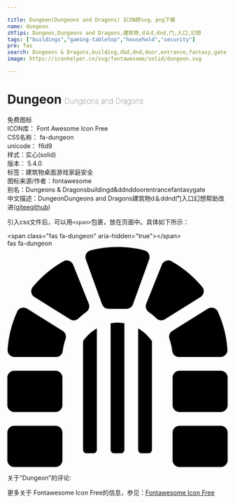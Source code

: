 ```yaml
---

title: Dungeon(Dungeons and Dragons) ICON转svg、png下载
name: dungeon
zhTips: Dungeon,Dungeons and Dragons,建筑物,d＆d,dnd,门,入口,幻想
tags: ["buildings","gaming-tabletop","household","security"]
pre: fas
search: Dungeons & Dragons,building,d&d,dnd,door,entrance,fantasy,gate
image: https://iconhelper.cn/svg/fontawesome/solid/dungeon.svg

---
```


# Dungeon  <small style="font-size: 60%;font-weight: 100">Dungeons and Dragons</small>


<div class="detail-page">
<p>
<span><span class="badge-success badge">免费图标</span> </span>
<br/>
<span>
ICON库：
<span class="badge-secondary badge">Font Awesome Icon Free</span> 
</span>
<br/>
<span>
CSS名称：
<span class="badge-secondary badge">fa-dungeon</span> 
</span>
<br/>
<span>
unicode：
<span class="badge-secondary badge">f6d9</span> 
<copy-btn content='f6d9' btn-title=""></copy-btn>
<copy-btn :content='String.fromCodePoint(parseInt("f6d9", 16))' btn-title="复制U"></copy-btn>
</span><br/><span>样式：<span class="badge-light badge">实心(solid)</span></span>
<br/>
<span>
版本：
<span class="badge-secondary badge">5.4.0</span> 
</span><br/><span>标签：<span class="badge-light badge"><router-link to="/tags/buildings.html">建筑物</router-link></span><span class="badge-light badge"><router-link to="/tags/gaming-tabletop.html">桌面游戏</router-link></span><span class="badge-light badge"><router-link to="/tags/household.html">家庭</router-link></span><span class="badge-light badge"><router-link to="/tags/security.html">安全</router-link></span></span>
<br/>
<span>图标来源/作者：<span class="badge-light badge">fontawesome</span></span> 
<br/>
<span>别名：<span class="badge-light badge">Dungeons & Dragons</span><span class="badge-light badge">building</span><span class="badge-light badge">d&d</span><span class="badge-light badge">dnd</span><span class="badge-light badge">door</span><span class="badge-light badge">entrance</span><span class="badge-light badge">fantasy</span><span class="badge-light badge">gate</span></span><br/><span class="zh-detail">中文描述：<span class="badge-primary badge">Dungeon</span><span class="badge-primary badge">Dungeons and Dragons</span><span class="badge-primary badge">建筑物</span><span class="badge-primary badge">d＆d</span><span class="badge-primary badge">dnd</span><span class="badge-primary badge">门</span><span class="badge-primary badge">入口</span><span class="badge-primary badge">幻想</span><span class="help-link"><span>帮助改进</span>(<a href="https://gitee.com/liuwave/icon-helper/edit/master/json/fontawesome/solid/dungeon.json" target="_blank" rel="noopener noreferrer">gitee</a><a href="https://github.com/liuwave/icon-helper/edit/master/json/fontawesome/solid/dungeon.json" target="_blank" rel="noopener noreferrer">github</a></span>)</span><br/>
</p>
</div>
<div class="alert alert-dark">
  <i class="fas fa-dungeon fa-xs"></i>
  <i class="fas fa-dungeon fa-sm"></i>
  <i class="fas fa-dungeon fa-lg"></i>
  <i class="fas fa-dungeon fa-2x"></i>
  <i class="fas fa-dungeon fa-3x"></i>
  <i class="fas fa-dungeon fa-5x"></i>
  <i class="fas fa-dungeon fa-7x"></i>
</div>
<div>
  <p>引入css文件后，可以用<code>&lt;span&gt;</code>包裹，放在页面中。具体如下所示：    
  </p>
  <div class="alert alert-primary" style="font-size: 14px">
    &lt;span class="fas fa-dungeon" aria-hidden="true"&gt;&lt;/span&gt;
    <copy-btn content='<span class="fas fa-dungeon" aria-hidden="true"></span>'></copy-btn>
  </div>
  <div class="alert alert-secondary">
    <i class="fas fa-dungeon"
    style="font-size: 24px"
    aria-hidden="true"></i> fas fa-dungeon
    <copy-btn content="fas fa-dungeon" btn-title="复制图标名称"></copy-btn>
  </div>
</div>
<div id="svg" class="svg-wrap">
<svg xmlns="http://www.w3.org/2000/svg" viewBox="0 0 512 512"><path d="M128.73 195.32l-82.81-51.76c-8.04-5.02-18.99-2.17-22.93 6.45A254.19 254.19 0 0 0 .54 239.28C-.05 248.37 7.59 256 16.69 256h97.13c7.96 0 14.08-6.25 15.01-14.16 1.09-9.33 3.24-18.33 6.24-26.94 2.56-7.34.25-15.46-6.34-19.58zM319.03 8C298.86 2.82 277.77 0 256 0s-42.86 2.82-63.03 8c-9.17 2.35-13.91 12.6-10.39 21.39l37.47 104.03A16.003 16.003 0 0 0 235.1 144h41.8c6.75 0 12.77-4.23 15.05-10.58l37.47-104.03c3.52-8.79-1.22-19.03-10.39-21.39zM112 288H16c-8.84 0-16 7.16-16 16v64c0 8.84 7.16 16 16 16h96c8.84 0 16-7.16 16-16v-64c0-8.84-7.16-16-16-16zm0 128H16c-8.84 0-16 7.16-16 16v64c0 8.84 7.16 16 16 16h96c8.84 0 16-7.16 16-16v-64c0-8.84-7.16-16-16-16zm77.31-283.67l-36.32-90.8c-3.53-8.83-14.13-12.99-22.42-8.31a257.308 257.308 0 0 0-71.61 59.89c-6.06 7.32-3.85 18.48 4.22 23.52l82.93 51.83c6.51 4.07 14.66 2.62 20.11-2.79 5.18-5.15 10.79-9.85 16.79-14.05 6.28-4.41 9.15-12.17 6.3-19.29zM398.18 256h97.13c9.1 0 16.74-7.63 16.15-16.72a254.135 254.135 0 0 0-22.45-89.27c-3.94-8.62-14.89-11.47-22.93-6.45l-82.81 51.76c-6.59 4.12-8.9 12.24-6.34 19.58 3.01 8.61 5.15 17.62 6.24 26.94.93 7.91 7.05 14.16 15.01 14.16zm54.85-162.89a257.308 257.308 0 0 0-71.61-59.89c-8.28-4.68-18.88-.52-22.42 8.31l-36.32 90.8c-2.85 7.12.02 14.88 6.3 19.28 6 4.2 11.61 8.9 16.79 14.05 5.44 5.41 13.6 6.86 20.11 2.79l82.93-51.83c8.07-5.03 10.29-16.19 4.22-23.51zM496 288h-96c-8.84 0-16 7.16-16 16v64c0 8.84 7.16 16 16 16h96c8.84 0 16-7.16 16-16v-64c0-8.84-7.16-16-16-16zm0 128h-96c-8.84 0-16 7.16-16 16v64c0 8.84 7.16 16 16 16h96c8.84 0 16-7.16 16-16v-64c0-8.84-7.16-16-16-16zM240 177.62V472c0 4.42 3.58 8 8 8h16c4.42 0 8-3.58 8-8V177.62c-5.23-.89-10.52-1.62-16-1.62s-10.77.73-16 1.62zm-64 41.51V472c0 4.42 3.58 8 8 8h16c4.42 0 8-3.58 8-8V189.36c-12.78 7.45-23.84 17.47-32 29.77zm128-29.77V472c0 4.42 3.58 8 8 8h16c4.42 0 8-3.58 8-8V219.13c-8.16-12.3-19.22-22.32-32-29.77z"/></svg>
</div>
<detail full-name='fa-dungeon'></detail>
<div>
<p>关于“Dungeon”的评论:</p>
</div>
<Vssue title="关于“Dungeon”的评论" ></Vssue>    
<div><p>更多关于  Fontawesome Icon Free的信息，参见：<a target="_blank" href="https://iconhelper.cn/fontawesome.html">Fontawesome Icon Free</a>
</p></div>
